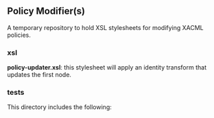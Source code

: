 ## Policy Modifier(s) ##

A temporary repository to hold XSL stylesheets for modifying XACML policies.

### xsl ###
**policy-updater.xsl**: this stylesheet will apply an identity transform that updates the first _<Rule>_ node.

### tests ###
This directory includes the following: